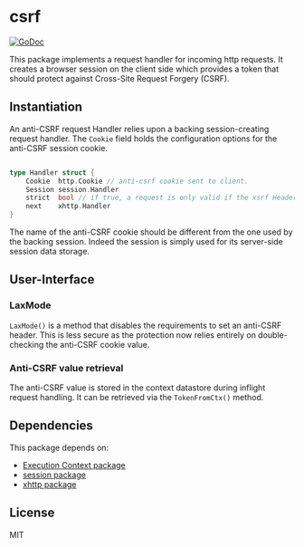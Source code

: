 # csrf
[![GoDoc](https://godoc.org/github.com/atdiar/xhttp/handlers/csrf?status.svg)](https://godoc.org/github.com/atdiar/xhttp/handlers/csrf)

This package implements a request handler for incoming http requests.
It creates a browser session on the client side which provides a token that should
protect against Cross-Site Request Forgery (CSRF).

## Instantiation

An anti-CSRF request Handler relies upon a backing session-creating request handler.
The `Cookie` field holds the configuration options for the anti-CSRF session
cookie.
``` go

type Handler struct {
	Cookie  http.Cookie // anti-csrf cookie sent to client.
	Session session.Handler
	strict  bool // if true, a request is only valid if the xsrf Header is present.
	next    xhttp.Handler
}

```
The name of the anti-CSRF cookie should be different from the one used by the backing session.
Indeed the session is simply used for its server-side session data storage.

## User-Interface

### LaxMode
`LaxMode()` is a method that disables the requirements to set an anti-CSRF header. This is less secure as the protection now relies entirely on double-checking the anti-CSRF cookie value.

### Anti-CSRF value retrieval
The anti-CSRF value is stored in the context datastore during inflight request handling.
It can be retrieved via the `TokenFromCtx()` method.

## Dependencies
This package depends on:
* [Execution Context package](https://github.com/atdiar/goroutine/execution)
* [session package](https://github.com/atdiar/xhttp/handlers/session)
* [xhttp package](https://github.com/atdiar/xhttp)

## License
MIT
